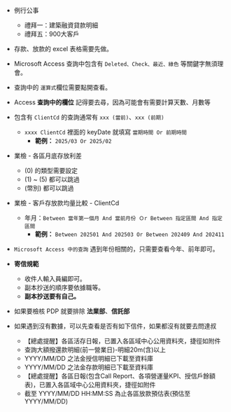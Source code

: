 - 例行公事
    - 禮拜一：建築融資貸款明細
    - 禮拜五：900大客戶

- 存款、放款的 excel 表格需要先做。

- Microsoft Access 查詢中包含有 `Deleted、Check、最近、綠色` 等關鍵字無須理會。

- 查詢中的 `運算式`欄位需要點開查看。

- Access **查詢中的欄位** 記得要去尋，因為可能會有需要計算天數、月數等

- 包含有 `ClientCd` 的查詢通常有 `xxx (當前)`、`xxx (前期)` 
    - `xxxx ClientCd` 裡面的 keyDate 就填寫 `當期時間 Or 前期時間`
        - **範例：** `2025/03 Or 2025/02`

- 業檢 - 各區月底存放利差
    - (0) 的類型需要設定
    - (1) ~ (5) 都可以跳過
    - (幣別) 都可以跳過

- 業檢 - 客戶存放款均量比較 - ClientCd
    - 年月：`Between 當年第一個月 And 當前月份 Ｏr Between 指定區間 And 指定區間`
        - **範例：** `Between 202501 And 202503 Or Between 202409 And 202411` 

- `Microsoft Access 中的查詢` 遇到年份相關的，只需要查看今年、前年即可。

- **寄信規範**
    - 收件人輸入員編即可。
    - 副本抄送的順序要依據職等。
    - **副本抄送要有自己。**

- 如果要檢核 PDP 就要排除 **法業部**、**信託部**

- 如果遇到沒有數據，可以先查看是否有如下信件，如果都沒有就要去問達叔
    - 【總處提醒】各區活存日報，已置入各區域中心公用資料夾，捷徑如附件
    - 查詢大額撥還款明細(前一營業日)-明細20m(含)以上
    - YYYY/MM/DD 之法金授信明細已下載至資料庫
    - YYYY/MM/DD 之法金存款明細已下載至資料庫
    - 【總處提醒】各區日報(包含Call Report、各項營運量KPI、授信戶餘額表)，已置入各區域中心公用資料夾，捷徑如附件
    - 截至 YYYY/MM/DD HH:MM:SS 為止各區放款預估表(預估至YYYY/MM/DD)
